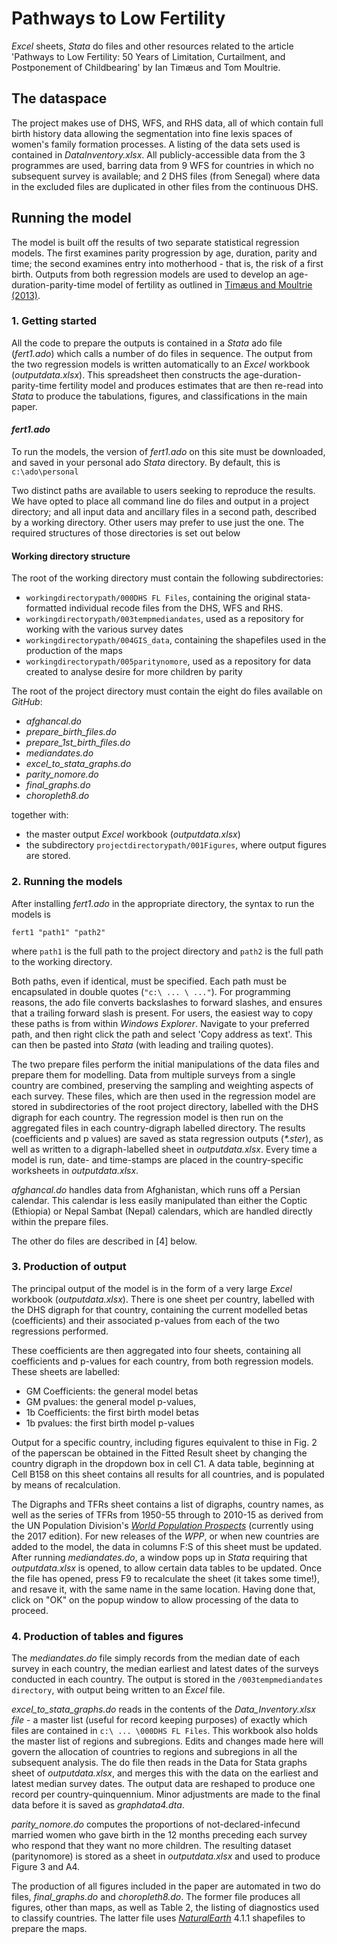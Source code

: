 # Pathways to Low Fertility
*Excel* sheets, *Stata* do files and other resources related to the article 'Pathways to Low Fertility: 50 Years of Limitation, Curtailment, and Postponement of Childbearing' by Ian Tim&aelig;us and Tom Moultrie.

## The dataspace

The project makes use of DHS, WFS, and RHS data, all of which contain full birth history data allowing the segmentation into fine lexis spaces of women's family formation processes. A listing of the data sets used is contained in *DataInventory.xlsx*. All publicly-accessible data from the 3 programmes are used, barring data from 9 WFS for countries in which no subsequent survey is available; and 2 DHS files (from Senegal) where data in the excluded files are duplicated in other files from the continuous DHS.

## Running the model

The model is built off the results of two separate statistical regression models. The first examines parity progression by age, duration, parity and time; the second examines entry into motherhood - that is, the risk of a first birth. Outputs from both regression models are used to develop an age-duration-parity-time model of fertility as outlined in [Timæus and Moultrie (2013)](http://dx.doi.org/10.1017/S0021932012000648).

### 1. Getting started

All the code to prepare the outputs is contained in a *Stata* ado file (*fert1.ado*) which calls a number of do files in sequence. The output from the two regression models is written automatically to an *Excel* workbook (*outputdata.xlsx*). This spreadsheet then constructs the age-duration-parity-time fertility model and produces estimates that are then re-read into *Stata* to produce the tabulations, figures, and classifications in the main paper.

#### *fert1.ado*

To run the models, the version of *fert1.ado* on this site must be downloaded, and saved in your personal ado *Stata* directory. By default, this is `c:\ado\personal`

Two distinct paths are available to users seeking to reproduce the results. We have opted to place all command line do files and output in a project directory; and all input data and ancillary files in a second path, described by a working directory. Other users may prefer to use just the one. The required structures of those directories is set out below

#### Working directory structure

The root of the working directory must contain the following subdirectories:

- `workingdirectorypath/000DHS FL Files`, containing the original stata-formatted individual recode files from the DHS, WFS and RHS.
- `workingdirectorypath/003tempmediandates`, used as a repository for working with the various survey dates
- `workingdirectorypath/004GIS_data`, containing the shapefiles used in the production of the maps
- `workingdirectorypath/005paritynomore`, used as a repository for data created to analyse desire for more children by parity

The root of the project directory must contain the eight do files available on *GitHub*:

- *afghancal.do*
- *prepare_birth_files.do*
- *prepare_1st_birth_files.do*
- *mediandates.do*
- *excel_to_stata_graphs.do*
- *parity_nomore.do*
- *final_graphs.do*
- *choropleth8.do*

together with:

- the master output *Excel* workbook (*outputdata.xlsx*)
- the subdirectory  `projectdirectorypath/001Figures`, where output figures are stored.

### 2. Running the models

After installing *fert1.ado* in the appropriate directory, the syntax to run the models is 
```
fert1 "path1" "path2"
```
where `path1` is the full path to the project directory and `path2` is the full path to the working directory.

Both paths, even if identical, must be specified. Each path must be encapsulated in double quotes (`"c:\ ... \ ..."`). For programming reasons, the ado file converts backslashes to forward slashes, and ensures that a trailing forward slash is present. For users, the easiest way to copy these paths is from within *Windows Explorer*. Navigate to your preferred path, and then right click the path and select 'Copy address as text'. This can then be pasted into *Stata* (with leading and trailing quotes).

The two prepare files perform the initial manipulations of the data files and prepare them for modelling. Data from multiple surveys from a single country are combined, preserving the sampling and weighting aspects of each survey. These files, which are then used in the regression model are stored in subdirectories of the root project directory, labelled with the DHS digraph for each country. The regression model is then run on the aggregated files in each country-digraph labelled directory. The results (coefficients and p values) are saved as stata regression outputs (_*.ster_), as well as written to a digraph-labelled sheet in *outputdata.xlsx*. Every time a model is run, date- and time-stamps are placed in the country-specific worksheets in *outputdata.xlsx*.

*afghancal.do* handles data from Afghanistan, which runs off a Persian calendar. This calendar is less easily manipulated than either the Coptic (Ethiopia) or Nepal Sambat (Nepal) calendars, which are handled directly within the prepare files.

The other do files are described in [4] below.

### 3. Production of output

The principal output of the model is in the form of a very large *Excel* workbook (*outputdata.xlsx*). There is one sheet per country, labelled with the DHS digraph for that country, containing the current modelled betas (coefficients) and their associated p-values from each of the two regressions performed.

These coefficients are then aggregated into four sheets, containing all coefficients and p-values for each country, from both regression models. These sheets are labelled:

- GM Coefficients: the general model betas
- GM pvalues: the general model p-values,
- 1b Coefficients: the first birth model betas
- 1b pvalues: the first birth model p-values

Output for a specific country, including figures equivalent to thise in Fig. 2 of the paperscan be obtained in the Fitted Result sheet by changing the country digraph in the dropdown box in cell C1. A data table, beginning at Cell B158 on this sheet contains all results for all countries, and is populated by means of recalculation.

The Digraphs and TFRs sheet contains a list of digraphs, country names, as well as the series of TFRs from 1950-55 through to 2010-15 as derived from the UN Population Division's *[World Population Prospects](https://population.un.org/wpp/)* (currently using the 2017 edition). For new releases of the *WPP*, or when new countries are added to the model, the data in columns F:S of this sheet must be updated. After running *mediandates.do*, a window pops up in *Stata* requiring that *outputdata.xlsx* is opened, to allow certain data tables to be updated. Once the file has opened, press F9 to recalculate the sheet (it takes some time!), and resave it, with the same name in the same location. Having done that, click on "OK" on the popup window to allow processing of the data to proceed.

### 4. Production of tables and figures

The *mediandates.do* file simply records from the median date of each survey in each country, the median earliest and latest dates of the surveys conducted in each country. The output is stored in the `/003tempmediandates directory`, with output being written to an *Excel* file.

*excel_to_stata_graphs.do* reads in the contents of the *Data_Inventory.xlsx file* - a master list (useful for record keeping purposes) of exactly which files are contained in `c:\ ... \000DHS FL Files`. This workbook also holds the master list of regions and subregions. Edits and changes made here will govern the allocation of countries to regions and subregions in all the subsequent analysis. The do file then reads in the Data for Stata graphs sheet of *outputdata.xlsx*, and merges this with the data on the earliest and latest median survey dates. The output data are reshaped to produce one record per country-quinquennium. Minor adjustments are made to the final data before it is saved as *graphdata4.dta*.

*parity_nomore.do* computes the proportions of not-declared-infecund married women who gave birth in the 12 months preceding each survey who respond that they want no more children. The resulting dataset (paritynomore) is stored as a sheet in *outputdata.xlsx* and used to produce Figure 3 and A4.

The production of all figures included in the paper are automated in two do files, *final_graphs.do* and *choropleth8.do*. The former file produces all figures, other than maps, as well as Table 2, the listing of diagnostics used to classify countries. The latter file uses *[NaturalEarth](https://www.naturalearthdata.com/)* 4.1.1 shapefiles to prepare the maps.




